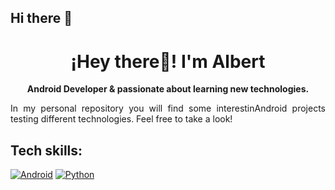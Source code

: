 ## Hi there 👋


<p align="center" width="300">
   <h1 align="center">¡Hey there👋! I'm Albert</h1>
</p>
<p align="center"><strong>Android Developer & passionate about learning new technologies.</strong></p>
<p align="justify">In my personal repository you will find some interestinAndroid projects testing different technologies.   
Feel free to take a look!</strong></p>


<h2 align="left">Tech skills:</h2>

[![Android](https://img.shields.io/badge/Android-3DDC84?style=for-the-badge&logo=android&logoColor=101010)]()
[![Python](https://img.shields.io/badge/Python-yellow?style=for-the-badge&logo=python&logoColor=white&labelColor=101010)]()
